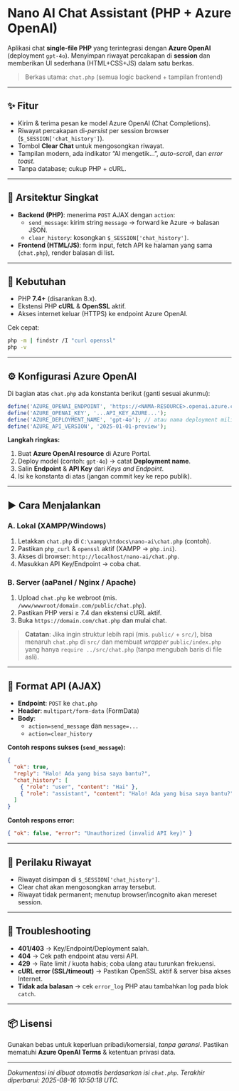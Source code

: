 # Nano AI Chat Assistant (PHP + Azure OpenAI)

Aplikasi chat **single-file PHP** yang terintegrasi dengan **Azure OpenAI** (deployment `gpt-4o`). Menyimpan riwayat percakapan di **session** dan memberikan UI sederhana (HTML+CSS+JS) dalam satu berkas.

> Berkas utama: `chat.php` (semua logic backend + tampilan frontend)

---

## ✨ Fitur
- Kirim & terima pesan ke model Azure OpenAI (Chat Completions).
- Riwayat percakapan di-*persist* per session browser (`$_SESSION['chat_history']`).
- Tombol **Clear Chat** untuk mengosongkan riwayat.
- Tampilan modern, ada indikator “AI mengetik…”, *auto-scroll*, dan *error toast*.
- Tanpa database; cukup PHP + cURL.

---

## 🧩 Arsitektur Singkat
- **Backend (PHP)**: menerima `POST` AJAX dengan `action`:
  - `send_message`: kirim string `message` → forward ke Azure → balasan JSON.
  - `clear_history`: kosongkan `$_SESSION['chat_history']`.
- **Frontend (HTML/JS)**: form input, fetch API ke halaman yang sama (`chat.php`), render balasan di list.

---

## 🔧 Kebutuhan
- PHP **7.4+** (disarankan 8.x).
- Ekstensi PHP **cURL** & **OpenSSL** aktif.
- Akses internet keluar (HTTPS) ke endpoint Azure OpenAI.

Cek cepat:
```bash
php -m | findstr /I "curl openssl"
php -v
```

---

## ⚙️ Konfigurasi Azure OpenAI
Di bagian atas `chat.php` ada konstanta berikut (ganti sesuai akunmu):

```php
define('AZURE_OPENAI_ENDPOINT', 'https://<NAMA-RESOURCE>.openai.azure.com/');
define('AZURE_OPENAI_KEY', '...API_KEY_AZURE...');
define('AZURE_DEPLOYMENT_NAME', 'gpt-4o'); // atau nama deployment milikmu
define('AZURE_API_VERSION', '2025-01-01-preview');
```

**Langkah ringkas:**
1. Buat **Azure OpenAI resource** di Azure Portal.
2. Deploy model (contoh: `gpt-4o`) → catat **Deployment name**.
3. Salin **Endpoint** & **API Key** dari *Keys and Endpoint*.
4. Isi ke konstanta di atas (jangan commit key ke repo publik).

---

## ▶️ Cara Menjalankan

### A. Lokal (XAMPP/Windows)
1. Letakkan `chat.php` di `C:\xampp\htdocs\nano-ai\chat.php` (contoh).
2. Pastikan `php_curl` & `openssl` aktif (XAMPP → `php.ini`).
3. Akses di browser: `http://localhost/nano-ai/chat.php`.
4. Masukkan API Key/Endpoint → coba chat.

### B. Server (aaPanel / Nginx / Apache)
1. Upload `chat.php` ke webroot (mis. `/www/wwwroot/domain.com/public/chat.php`).
2. Pastikan PHP versi ≥ 7.4 dan ekstensi cURL aktif.
3. Buka `https://domain.com/chat.php` dan mulai chat.

> **Catatan**: Jika ingin struktur lebih rapi (mis. `public/` + `src/`), bisa menaruh `chat.php` di `src/` dan membuat *wrapper* `public/index.php` yang hanya `require ../src/chat.php` (tanpa mengubah baris di file asli).

---

## 📡 Format API (AJAX)
- **Endpoint**: `POST` ke `chat.php`
- **Header**: `multipart/form-data` (FormData)
- **Body**:
  - `action=send_message` dan `message=...`
  - `action=clear_history`

**Contoh respons sukses (`send_message`):**
```json
{
  "ok": true,
  "reply": "Halo! Ada yang bisa saya bantu?",
  "chat_history": [
    { "role": "user", "content": "Hai" },
    { "role": "assistant", "content": "Halo! Ada yang bisa saya bantu?" }
  ]
}
```

**Contoh respons error:**
```json
{ "ok": false, "error": "Unauthorized (invalid API key)" }
```

---

## 📝 Perilaku Riwayat
- Riwayat disimpan di `$_SESSION['chat_history']`.
- Clear chat akan mengosongkan array tersebut.
- Riwayat tidak permanent; menutup browser/incognito akan mereset session.

---

## 🧰 Troubleshooting
- **401/403** → Key/Endpoint/Deployment salah.
- **404** → Cek path endpoint atau versi API.
- **429** → Rate limit / kuota habis; coba ulang atau turunkan frekuensi.
- **cURL error (SSL/timeout)** → Pastikan OpenSSL aktif & server bisa akses Internet.
- **Tidak ada balasan** → cek `error_log` PHP atau tambahkan log pada blok `catch`.

---

## 📦 Lisensi
Gunakan bebas untuk keperluan pribadi/komersial, *tanpa garansi*. Pastikan mematuhi **Azure OpenAI Terms** & ketentuan privasi data.

---

_Dokumentasi ini dibuat otomatis berdasarkan isi `chat.php`. Terakhir diperbarui: 2025-08-16 10:50:18 UTC._
